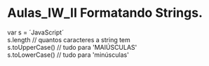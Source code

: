 # Aulas_IW_II     Formatando Strings.

var s = ´JavaScript´  <br>
s.length                // quantos caracteres a string tem   <br>
s.toUpperCase()         // tudo para 'MAIÚSCULAS'     <br>
s.toLowerCase()         // tudo para 'minúsculas'

